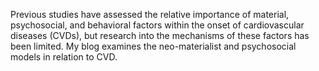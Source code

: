 Previous studies have assessed the relative importance of material, psychosocial, and behavioral factors within the onset of cardiovascular diseases (CVDs), but research into the mechanisms of these factors has been limited. My blog examines the neo-materialist and psychosocial models in relation to CVD. 
